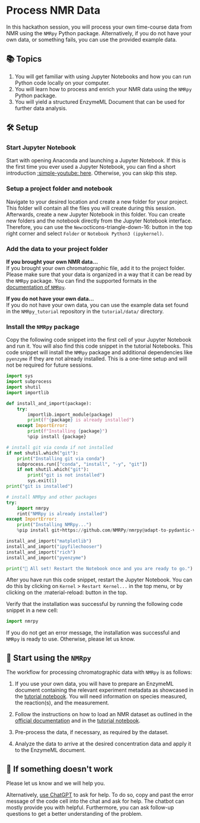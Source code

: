 # Process NMR Data

In this hackathon session, you will process your own time-course data from NMR using the `NMRpy` Python package. Alternatively, if you do not have your own data, or something fails, you can use the provided example data.

## 📚 Topics

1. You will get familiar with using Jupyter Notebooks and how you can run Python code locally on your computer.
2. You will learn how to process and enrich your NMR data using the `NMRpy` Python package.
3. You will yield a structured EnzymeML Document that can be used for further data analysis.

## 🛠️ Setup

### Start Jupyter Notebook

Start with opening Anaconda and launching a Jupyter Notebook. If this is the first time you ever used a Jupyter Notebook, you can find a short introduction [:simple-youtube: here](https://youtu.be/IMrxB8Mq5KU?si=UdcbsNZYd2S-Geg6&t=64). Otherwise, you can skip this step.

### Setup a project folder and notebook

Navigate to your desired location and create a new folder for your project. This folder will contain all the files you will create during this session.
Afterwards, create a new Jupyter Notebook in this folder. You can create new folders and the notebook directly from the Jupyter Notebook interface. Therefore, you can use the `New`:octicons-triangle-down-16: button in the top right corner and select `Folder` or `Notebook Python3 (ipykernel)`.

### Add the data to your project folder

__If you brought your own NMR data...__  
If you brought your own chromatographic file, add it to the project folder. Please make sure that your data is organized in a way that it can be read by the `NMRpy` package. You can find the supported formats  in the [documentation of `NMRpy`](https://nmrpy.readthedocs.io/en/latest/).

__If you do not have your own data...__  
If you do not have your own data, you can use the example data set found in the `NMRpy_tutorial` repository in the `tutorial/data/` directory.

### Install the `NMRpy` package

Copy the following code snippet into the first cell of your Jupyter Notebook and run it. You will also find this code snippet in the tutorial Notebooks. This code snippet will install the `NMRpy` package and additional dependencies like `pyenzyme` if they are not already installed. This is a one-time setup and will not be required for future sessions.

```python
import sys
import subprocess
import shutil
import importlib

def install_and_import(package):
    try:
        importlib.import_module(package)
        print(f"{package} is already installed")
    except ImportError:
        print(f"Installing {package}")
        %pip install {package}

# install git via conda if not installed
if not shutil.which("git"):
    print("Installing git via conda")
    subprocess.run(["conda", "install", "-y", "git"])
    if not shutil.which("git"):
        print("git is not installed")
        sys.exit(1)
print("git is installed")

# install NMRpy and other packages
try:
    import nmrpy
    rint("NMRpy is already installed")
except ImportError:
    print("Installing NMRpy...")
    %pip install git+https://github.com/NMRPy/nmrpy@adapt-to-pydantic-v2 --quiet

install_and_import("matplotlib")
install_and_import("ipyfilechooser")
install_and_import("rich")
install_and_import("pyenzyme")

print("🏁 All set! Restart the Notebook once and you are ready to go.")
```

After you have run this code snippet, restart the Jupyter Notebook. You can do this by clicking on `Kernel` > `Restart Kernel...` in the top menu, or by clicking on the :material-reload: button in the top.

Verify that the installation was successful by running the following code snippet in a new cell:

```python
import nmrpy
```

If you do not get an error message, the installation was successful and `NMRpy` is ready to use. Otherwise, please let us know.

## 🚀 Start using the `NMRpy`

The workflow for processing chromatographic data with `NMRpy` is as follows:

1. If you use your own data, you will have to prepare an EnzymeML document containing the relevant experiment metadata as showcased in the [tutorial notebook](https://github.com/FAIRChemistry/nmrpy_tutorial/blob/main/tutorial/create_enzymeml4nmrpy_v2.ipynb). You will need information on species measured, the reaction(s), and the measurement.

2. Follow the instructions on how to load an NMR dataset as outlined in the [official documentation](https://nmrpy.readthedocs.io/en/latest/) and in the [tutorial notebook](https://github.com/FAIRChemistry/nmrpy_tutorial/blob/main/tutorial/enzymeml_workshop.ipynb).

3. Pre-process the data, if necessary, as required by the dataset.

4. Analyze the data to arrive at the desired concentration data and apply it to the EnzymeML document.

## 🐞 If something doesn't work

Please let us know and we will help you.

Alternatively, [use ChatGPT](https://chatgpt.com/) to ask for help. To do so, copy and past the error message of the code cell into the chat and ask for help. The chatbot can mostly provide you with helpful. Furthermore, you can ask follow-up questions to get a better understanding of the problem.
